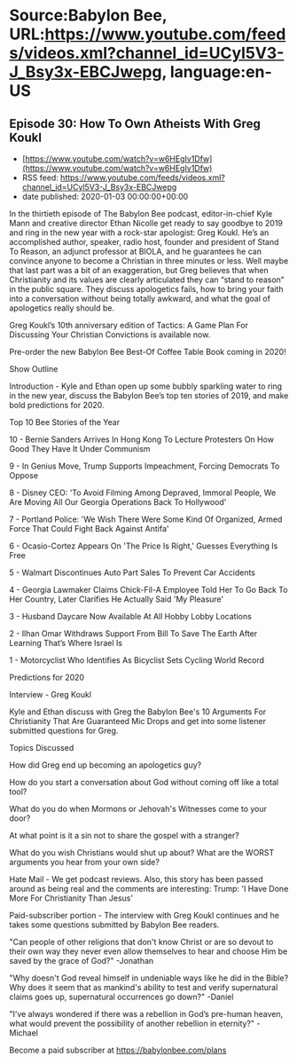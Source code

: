 # Source:Babylon Bee, URL:https://www.youtube.com/feeds/videos.xml?channel_id=UCyl5V3-J_Bsy3x-EBCJwepg, language:en-US

## Episode 30: How To Own Atheists With Greg Koukl
 - [https://www.youtube.com/watch?v=w6HEgIv1Dfw](https://www.youtube.com/watch?v=w6HEgIv1Dfw)
 - RSS feed: https://www.youtube.com/feeds/videos.xml?channel_id=UCyl5V3-J_Bsy3x-EBCJwepg
 - date published: 2020-01-03 00:00:00+00:00

In the thirtieth episode of The Babylon Bee podcast, editor-in-chief Kyle Mann and creative director Ethan Nicolle get ready to say goodbye to 2019 and ring in the new year with a rock-star apologist: Greg Koukl. He’s an accomplished author, speaker, radio host, founder and president of Stand To Reason, an adjunct professor at BIOLA, and he guarantees he can convince anyone to become a Christian in three minutes or less. Well maybe that last part was a bit of an exaggeration, but Greg believes that when Christianity and its values are clearly articulated they can “stand to reason” in the public square. They discuss apologetics fails, how to bring your faith into a conversation without being totally awkward, and what the goal of apologetics really should be.

 Greg Koukl’s 10th anniversary edition of  Tactics: A Game Plan For Discussing Your Christian Convictions is available now.

  Pre-order the new Babylon Bee Best-Of Coffee Table Book coming in 2020!

 Show Outline

 Introduction - Kyle and Ethan open up some bubbly sparkling water to ring in the new year, discuss the Babylon Bee’s top ten stories of 2019, and make bold predictions for 2020.

 Top 10 Bee Stories of the Year

 10 -  Bernie Sanders Arrives In Hong Kong To Lecture Protesters On How Good They Have It Under Communism

 9 -  In Genius Move, Trump Supports Impeachment, Forcing Democrats To Oppose

 8 -  Disney CEO: 'To Avoid Filming Among Depraved, Immoral People, We Are Moving All Our Georgia Operations Back To Hollywood'

 7 -  Portland Police: 'We Wish There Were Some Kind Of Organized, Armed Force That Could Fight Back Against Antifa'

 6 -  Ocasio-Cortez Appears On 'The Price Is Right,' Guesses Everything Is Free

 5 -  Walmart Discontinues Auto Part Sales To Prevent Car Accidents

 4 -  Georgia Lawmaker Claims Chick-Fil-A Employee Told Her To Go Back To Her Country, Later Clarifies He Actually Said 'My Pleasure'

 3 - Husband Daycare Now Available At All Hobby Lobby Locations

 2 -  Ilhan Omar Withdraws Support From Bill To Save The Earth After Learning That’s Where Israel Is

 1 -  Motorcyclist Who Identifies As Bicyclist Sets Cycling World Record

 Predictions for 2020

 Interview - Greg Koukl

 Kyle and Ethan discuss with Greg the Babylon Bee's 10 Arguments For Christianity That Are Guaranteed Mic Drops and get into some listener submitted questions for Greg.

 Topics Discussed

 How did Greg end up becoming an apologetics guy?

 How do you start a conversation about God without coming off like a total tool?

 What do you do when Mormons or Jehovah's Witnesses come to your door?

 At what point is it a sin not to share the gospel with a stranger?

 What do you wish Christians would shut up about? What are the WORST arguments you hear from your own side?

 Hate Mail - We get podcast reviews. Also, this story has been passed around as being real and the comments are interesting: Trump: 'I Have Done More For Christianity Than Jesus'

 Paid-subscriber portion - The interview with Greg Koukl continues and he takes some questions submitted by Babylon Bee readers.

 "Can people of other religions that don't know Christ or are so devout to their own way they never even allow themselves to hear and choose Him be saved by the grace of God?" -Jonathan

 "Why doesn't God reveal himself in undeniable ways like he did in the Bible? Why does it seem that as mankind's ability to test and verify supernatural claims goes up, supernatural occurrences go down?" -Daniel

 "I’ve always wondered if there was a rebellion in God’s pre-human heaven, what would prevent the possibility of another rebellion in eternity?" -Michael

 Become a paid subscriber at https://babylonbee.com/plans

